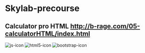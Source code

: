 # Skylab-precourse
## Calculator pro HTML http://b-rage.com/05-calculatorHTML/index.html
![js-icon](https://user-images.githubusercontent.com/17782853/37998724-16f97372-3220-11e8-8132-819dcca14256.png)
![html5-icon](https://user-images.githubusercontent.com/17782853/37998580-5f72cd70-321f-11e8-99a5-75bbb373b19b.png)
![bootstrap-icon](https://user-images.githubusercontent.com/17782853/37998790-617fc234-3220-11e8-9acf-aa6da5e7ab98.png)
